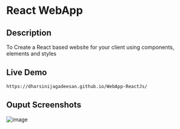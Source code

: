 # React WebApp


## Description

  To Create a React based website for your client using components, elements and styles

## Live Demo

    https://dharsinijagadeesan.github.io/WebApp-ReactJs/

## Ouput Screenshots

![image](https://github.com/user-attachments/assets/d45f5ff3-f81c-4b11-be81-8bc0c3c630a8)
